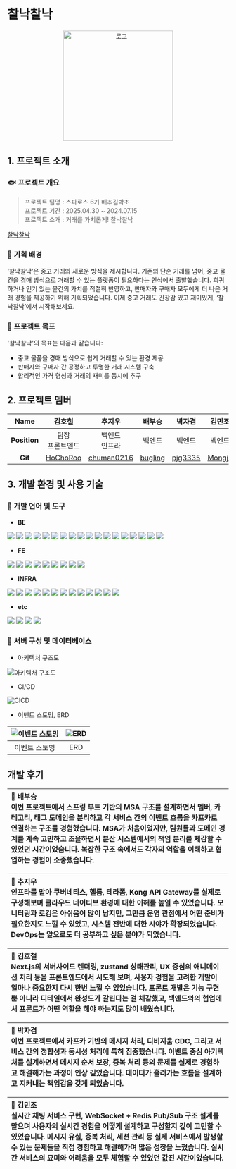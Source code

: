 # 찰낙찰낙

<p align="center">
  <img alt="로고" src="https://github.com/user-attachments/assets/c0d2e3cc-fcda-404d-a773-b5e312913161" width="250" height="250">
</p>

## 1. 프로젝트 소개

### 🐟 프로젝트 개요

> 프로젝트 팀명 : 스파로스 6기 배추김박조<br>
> 프로젝트 기간 : 2025.04.30 ~ 2024.07.15<br>
> 프로젝트 소개 : 거래를 가치롭게! 찰낙찰낙
> 

[찰낙찰낙](https://www.cabbage-secondhand.shop/)

### 🐠 기획 배경
‘찰낙찰낙’은 중고 거래의 새로운 방식을 제시합니다. 기존의 단순 거래를 넘어, 중고 물건을 경매 방식으로 거래할 수 있는 플랫폼이 필요하다는 인식에서 출발했습니다. 희귀하거나 인기 있는 물건의 가치를 적절히 반영하고, 판매자와 구매자 모두에게 더 나은 거래 경험을 제공하기 위해 기획되었습니다. 이제 중고 거래도 긴장감 있고 재미있게, ‘찰낙찰낙’에서 시작해보세요.

### 🐡 프로젝트 목표

'찰낙찰낙'의 목표는 다음과 같습니다:<br>
- 중고 물품을 경매 방식으로 쉽게 거래할 수 있는 환경 제공
- 판매자와 구매자 간 공정하고 투명한 거래 시스템 구축
- 합리적인 가격 형성과 거래의 재미를 동시에 추구

## 2. 프로젝트 멤버

|   **Name**   |김호철|추지우|배부승|박자겸|김민조|
| :----------: | :-----: | :-----: | :-----: | :-----: | :-----:|
| **Position** |팀장 <br/> 프론트엔드|백엔드<br>인프라|백엔드|백엔드|백엔드|
|   **Git**    |[HoChoRoo](https://github.com/HoChoRoo)|[chuman0216](https://github.com/chuman0216)|[bugling](https://github.com/bugling)|[pjg3335](https://github.com/pjg3335)|[Mongjo](https://github.com/Mongjo)|


## 3. 개발 환경 및 사용 기술

### 🦈 개발 언어 및 도구

- **BE**

<img src="https://img.shields.io/badge/NestJS-E0234E?style=for-the-badge&logo=nestjs&logoColor=white"> <img src="https://img.shields.io/badge/Node.js-339933?style=for-the-badge&logo=nodedotjs&logoColor=white"> <img src="https://img.shields.io/badge/Fastify-000000?style=for-the-badge&logo=fastify&logoColor=white"> <img src="https://img.shields.io/badge/TypeScript-3178C6?style=for-the-badge&logo=typescript&logoColor=white"> <img src="https://img.shields.io/badge/fp--ts-8C52FF?style=for-the-badge&logo=fp-ts&logoColor=white"> <img src="https://img.shields.io/badge/Java-007396?style=for-the-badge&logo=java&logoColor=white"> <img src="https://img.shields.io/badge/Prisma-2D3748?style=for-the-badge&logo=prisma&logoColor=white"> <img src="https://img.shields.io/badge/Swagger-85EA2D?style=for-the-badge&logo=swagger&logoColor=black"> <img src="https://img.shields.io/badge/SpringBoot-6DB33F?style=for-the-badge&logo=springboot&logoColor=white"> <img src="https://img.shields.io/badge/SpringSecurity-6DB33F?style=for-the-badge&logo=springsecurity&logoColor=white"> <img src="https://img.shields.io/badge/SpringBatch-6DB33F?style=for-the-badge&logo=spring&logoColor=white"> <img src="https://img.shields.io/badge/MySQL-4479A1?style=for-the-badge&logo=mysql&logoColor=white"> <img src="https://img.shields.io/badge/PostgreSQL-316192?style=for-the-badge&logo=postgresql&logoColor=white"> <img src="https://img.shields.io/badge/Redis-DC382D?style=for-the-badge&logo=redis&logoColor=white"> <img src="https://img.shields.io/badge/MongoDB-4EA94B?style=for-the-badge&logo=mongodb&logoColor=white"> <img src="https://img.shields.io/badge/Elasticsearch-005571?style=for-the-badge&logo=elasticsearch&logoColor=white"> <img src="https://img.shields.io/badge/Apache%20Kafka-231F20?style=for-the-badge&logo=apachekafka&logoColor=white"> <img src="https://img.shields.io/badge/QueryDSL-0088CC?style=for-the-badge&logoColor=white">

- **FE**

<img src="https://img.shields.io/badge/Next.js-000000?style=for-the-badge&logo=nextdotjs&logoColor=white"> <img src="https://img.shields.io/badge/TypeScript-3178C6?style=for-the-badge&logo=typescript&logoColor=white"> <img src="https://img.shields.io/badge/TailwindCSS-06B6D4?style=for-the-badge&logo=tailwindcss&logoColor=white"> <img src="https://img.shields.io/badge/React-61DAFB?style=for-the-badge&logo=react&logoColor=black"> <img src="https://img.shields.io/badge/@dnd--kit-000000?style=for-the-badge&logo=typescript&logoColor=white"> <img src="https://img.shields.io/badge/react--hook--form-EC5990?style=for-the-badge&logo=reacthookform&logoColor=white"> <img src="https://img.shields.io/badge/Swiper-6332F6?style=for-the-badge&logo=swiper&logoColor=white"> <img src="https://img.shields.io/badge/Zod-3C3C3C?style=for-the-badge&logo=zod&logoColor=white"> <img src="https://img.shields.io/badge/Zustand-000000?style=for-the-badge&logo=react&logoColor=white">

- **INFRA**

<img src="https://img.shields.io/badge/Kubernetes-326CE5?style=for-the-badge&logo=kubernetes&logoColor=white"> <img src="https://img.shields.io/badge/AWS EC2-FF9900?style=for-the-badge&logo=amazonaws&logoColor=white"> <img src="https://img.shields.io/badge/AWS EKS-FF9900?style=for-the-badge&logo=amazoneks&logoColor=white"> <img src="https://img.shields.io/badge/AWS S3-569A31?style=for-the-badge&logo=amazons3&logoColor=white"> <img src="https://img.shields.io/badge/Docker-2496ED?style=for-the-badge&logo=docker&logoColor=white"> <img src="https://img.shields.io/badge/Helm-277A9F?style=for-the-badge&logo=helm&logoColor=white"> <img src="https://img.shields.io/badge/GitHub Actions-2088FF?style=for-the-badge&logo=githubactions&logoColor=white"> <img src="https://img.shields.io/badge/ArgoCD-EF7B4D?style=for-the-badge&logo=argo&logoColor=white"> <img src="https://img.shields.io/badge/Terraform-7B42BC?style=for-the-badge&logo=terraform&logoColor=white"> <img src="https://img.shields.io/badge/Prometheus-E6522C?style=for-the-badge&logo=prometheus&logoColor=white"> <img src="https://img.shields.io/badge/Kibana-005571?style=for-the-badge&logo=kibana&logoColor=white"> <img src="https://img.shields.io/badge/Kong-002659?style=for-the-badge&logo=kong&logoColor=white"> <img src="https://img.shields.io/badge/Debezium-000000?style=for-the-badge&logo=apachekafka&logoColor=white">

- **etc**

<img src="https://img.shields.io/badge/GitHub-181717?style=for-the-badge&logo=github&logoColor=white"> <img src="https://img.shields.io/badge/Notion-000000?style=for-the-badge&logo=notion&logoColor=white"> <img src="https://img.shields.io/badge/Slack-4A154B?style=for-the-badge&logo=slack&logoColor=white"> <img src="https://img.shields.io/badge/Jira-0052CC?style=for-the-badge&logo=jira&logoColor=white">

### 🐙 **서버 구성 및 데이터베이스**

- 아키텍처 구조도

<img alt="아키텍처 구조도" src="https://github.com/user-attachments/assets/5952e691-ecf6-451f-a2e5-dd42b0de7a7f">

- CI/CD

<img alt="CICD" src="https://github.com/user-attachments/assets/543a8c5f-9c02-4db6-a924-1612408adf06">

- 이벤트 스토밍, ERD

| ![이벤트 스토밍](https://github.com/user-attachments/assets/8c57322d-e87d-4f80-b022-3634aeb4a53d) | ![ERD](https://github.com/user-attachments/assets/4bfeac59-cb79-4a63-94f5-b8df6c4d7033) |
|:---------------------------:|:----------------------------------:|
| 이벤트 스토밍 | ERD |

## 개발 후기

| 🐚 배부승 <br> 이번 프로젝트에서 스프링 부트 기반의 MSA 구조를 설계하면서 멤버, 카테고리, 태그 도메인을 분리하고 각 서비스 간의 이벤트 흐름을 카프카로 연결하는 구조를 경험했습니다. MSA가 처음이었지만, 팀원들과 도메인 경계를 계속 고민하고 조율하면서 분산 시스템에서의 책임 분리를 체감할 수 있었던 시간이었습니다. 복잡한 구조 속에서도 각자의 역할을 이해하고 협업하는 경험이 소중했습니다.
|:-------|

| 🪸 추지우 <br> 인프라를 맡아 쿠버네티스, 헬름, 테라폼, Kong API Gateway를 실제로 구성해보며 클라우드 네이티브 환경에 대한 이해를 높일 수 있었습니다. 모니터링과 로깅은 아쉬움이 많이 남지만, 그만큼 운영 관점에서 어떤 준비가 필요한지도 느낄 수 있었고, 시스템 전반에 대한 시야가 확장되었습니다. DevOps는 앞으로도 더 공부하고 싶은 분야가 되었습니다.
|:-------|

| 🪼 김호철 <br> Next.js의 서버사이드 렌더링, zustand 상태관리, UX 중심의 애니메이션 처리 등을 프론트엔드에서 시도해 보며, 사용자 경험을 고려한 개발이 얼마나 중요한지 다시 한번 느낄 수 있었습니다. 프론트 개발은 기능 구현 뿐 아니라 디테일에서 완성도가 갈린다는 걸 체감했고, 백엔드와의 협업에서 프론트가 어떤 역할을 해야 하는지도 많이 배웠습니다.
|:-------|

| 🐳 박자겸 <br> 이번 프로젝트에서 카프카 기반의 메시지 처리, 디비지움 CDC, 그리고 서비스 간의 정합성과 동시성 처리에 특히 집중했습니다. 이벤트 중심 아키텍처를 설계하면서 메시지 순서 보장, 중복 처리 등의 문제를 실제로 경험하고 해결해가는 과정이 인상 깊었습니다. 데이터가 흘러가는 흐름을 설계하고 지켜내는 책임감을 갖게 되었습니다.
|:-------|

| 🦭 김민조 <br> 실시간 채팅 서비스 구현, WebSocket + Redis Pub/Sub 구조 설계를 맡으며 사용자의 실시간 경험을 어떻게 설계하고 구성할지 깊이 고민할 수 있었습니다. 메시지 유실, 중복 처리, 세션 관리 등 실제 서비스에서 발생할 수 있는 문제들을 직접 경험하고 해결해가며 많은 성장을 느꼈습니다. 실시간 서비스의 묘미와 어려움을 모두 체험할 수 있었던 값진 시간이었습니다.
|:-------|
